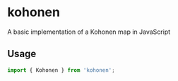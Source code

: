 # kohonen
A basic implementation of a Kohonen map in JavaScript

## Usage

```javascript
import { Kohonen } from 'kohonen';
```